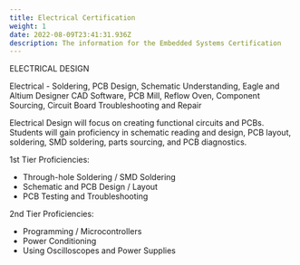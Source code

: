 ```yaml
---
title: Electrical Certification
weight: 1
date: 2022-08-09T23:41:31.936Z
description: The information for the Embedded Systems Certification
---
```

<!--StartFragment-->

ELECTRICAL DESIGN

Electrical - Soldering, PCB Design, Schematic Understanding, Eagle and Altium Designer CAD Software, PCB Mill, Reflow Oven, Component Sourcing, Circuit Board Troubleshooting and Repair

Electrical Design will focus on creating functional circuits and PCBs. Students will gain proficiency in schematic reading and design, PCB layout, soldering, SMD soldering, parts sourcing, and PCB diagnostics. 

1st Tier Proficiencies:

* Through-hole Soldering / SMD Soldering
* Schematic and PCB Design / Layout
* PCB Testing and Troubleshooting

2nd Tier Proficiencies:

* Programming / Microcontrollers
* Power Conditioning
* Using Oscilloscopes and Power Supplies



<!--EndFragment-->